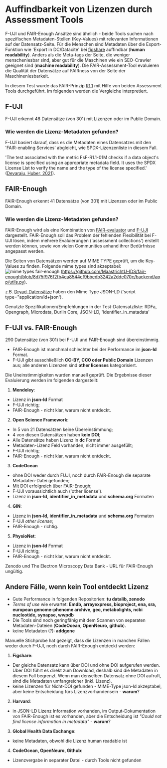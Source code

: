 # Auffindbarkeit von Lizenzen durch Assessment Tools

F-UJI und FAIR-Enough Ansätze sind ähnlich - beide Tools suchen nach spezifischen Metadaten-Stellen (Key-Values) mit relevanten Informationen auf der Datensatz-Seite. Für die Menschen sind Metadaten über die Export-Funktion wie 'Export in DC/Datacite' bei [figshare](https://figshare.com/) auffindbar (**human readability**). Anders als die Meta-tags der Seite, die weniger menschenlesbar sind, aber gut für die Maschinen wie ein SEO-Crawler geeignet sind (**machine readability**). Die FAIR-Assessment-Tool evaluieren die Qualität der Datensätze auf FAIRness von der Seite der Maschinenlesbarkeit.

In diesem Test wurde das FAIR-Prinzip [R1.1](https://www.go-fair.org/fair-principles/r1-1-metadata-released-clear-accessible-data-usage-license/) mit Hilfe von beiden Assessment Tools durchgeführt. Im folgenden werden die Vergleiche interpretiert. 

## F-UJI
F-UJI erkennt 48 Datensätze (von 301) mit Lizenzen oder im Public Domain.

### Wie werden die Lizenz-Metadaten gefunden?

F-UJI basiert darauf, dass es die Metadaten eines Datensatzes mit den 'FAIR-enabling Services' abgleicht, wie SPDX-Lizenzenliste in diesem Fall.

'The test associated with the metric FsF-R1.1-01M checks if a data object's license is specified using an appropriate metadata field. It uses the SPDX License List to verify the name and the type of the license specified.' ([Devaraju, Huber, 2021](10.1016/j.patter.2021.100370)).

## FAIR-Enough
FAIR-Enough erkennt 41 Datensätze (von 301) mit Lizenzen oder im Public Domain.

### Wie werden die Lizenz-Metadaten gefunden?

FAIR-Enough wird als eine Kombination von [FAIR-evaluator](https://fairsharing.github.io/FAIR-Evaluator-FrontEnd/#!/) und [F-UJI](https://www.f-uji.net/) dargestellt. FAIR-Enough soll das Problem der fehlenden Flexibilität bei F-UJI lösen, indem mehrere Evaluierungen ('assessment collections') erstellt werden können, sowie von vielen Communities anhand ihrer Bedürfnisse angepasst werden.

Die Seiten von Datensätzen werden auf MIME TYPE geprüft, um die Key-Values zu finden. Folgende mime types sind akzeptabel:
![mime types fair-enough](./fair_assessment/FAIR-Enough.png) (https://github.com/MaastrichtU-IDS/fair-enough/blob/8d75f976f2fb4ea8544cf9bbedb3242a2dde070c/backend/app/utils.py).

z.B. [Dryad-Datensätze](https://datadryad.org/stash) haben den Mime Type JSON-LD ('script type="application/ld+json').

Genutzte Spezifikationen/Empfehlungen in der Test-Datensatzliste: RDFa, Opengraph, Microdata, Durlin Core, JSON-LD, 'identifier_in_matadata'

## F-UJI vs. FAIR-Enough
290 Datensätze (von 301) bei F-UJI und FAIR-Enough sind übereinstimmig.

- FAIR-Enough ist manchmal schlechter bei der Performance im **json-ld** Format.
- F-UJI gibt ausschließlich **CC-BY, CC0 oder Public Domain** Lizenzen aus; alle anderen Lizenzen sind **other licenses** kategorisiert.

Die Uneinstimmigkeiten wurden manuell geprüft. Die Ergebnisse dieser Evaluierung werden im folgenden dargestellt:

1. **Mendeley**: 
- Lizenz in **json-ld** Format
- F-UJI richtig; 
- FAIR-Enough - nicht klar, warum nicht entdeckt.
2. **Open Science Framework**:
- In 5 von 21 Datensätzen keine Übereinstimmung;
- 4 von diesen Datensätzen haben **kein DOI**;
- Alle Datensätze haben Lizenz in **dc** Format
- Metadaten-Lizenz Feld vorhanden, nicht immer ausgefüllt;
- F-UJI richtig; 
- FAIR-Enough - nicht klar, warum nicht entdeckt.
3. **CodeOcean**
- ohne DOI weder durch FUJI, noch durch FAIR-Enough die separate Metadaten-Datei gefunden;
- Mit DOI erfolgreich über FAIR-Enough;
- F-UJI voraussichtlich auch ('other license').
- Lizenz in **json-ld**, **identifier_in_metadata** und **schema.org** Formaten
4. **GIN**:
- Lizenz in **json-ld**, **identifier_in_metadata** und **schema.org** Formaten
- F-UJI *other license*;
- FAIR-Enough - richtig.
5. **PhysioNet**:
- Lizenz in **json-ld** Format
- F-UJI richtig;
- FAIR-Enough - nicht klar, warum nicht entdeckt.

Zenodo und The Electron Microscopy Data Bank - URL für FAIR-Enough ungültig.

## Andere Fälle, wenn kein Tool entdeckt Lizenz

- Gute Performance in folgenden Repositorien: **tu datalib, zenodo**
- *Terms of use* wie erwartet: **Emdb, arrayexpress, bioproject, ena, sra, european genome-phenome archive, geo, metabolights, ncbi nucleotide, synapse, wwpdb**
- Die Tools sind noch geringfähig mit dem Scannen von separaten Metadaten-Dateien (**CodeOcean, OpenNeuro, github**). 
- keine Metadaten (?): **addgene**

Manuelle Stichprobe hat gezeigt, dass die Lizenzen in manchen Fällen weder durch F-UJI, noch durch FAIR-Enough entdeckt werden:

1. **Figshare**:
- Der gleiche Datensatz kann über DOI und ohne DOI aufgerufen werden. Über DOI führt es direkt zum Download, deshalb sind die Metadaten in diesem Fall begrenzt. Wenn man denselben Datensatz ohne DOI aufruft, sind die Metadaten umfangreicher (inkl. Lizenz).
- keine Lizenzen für Nicht-DOI gefunden - MIME-Type json-ld akzeptabel, aber keine Entscheidung fürs Lizenzvorhandensein - **warum**?

2. **Harvard**: 
- in JSON-LD Lizenz Information vorhanden, im Output-Dokumentation von FAIR-Enough ist es vorhanden, aber die Entscheidung ist *"Could not find license information in metadata"* - **warum**? 
  
3. **Global Health Data Exchange**:
- keine Metadaten, obwohl die Lizenz human readable ist
  
4. **CodeOcean, OpenNeuro, Github**: 
- Lizenzvergabe in separater Datei - durch Tools nicht gefunden
 



